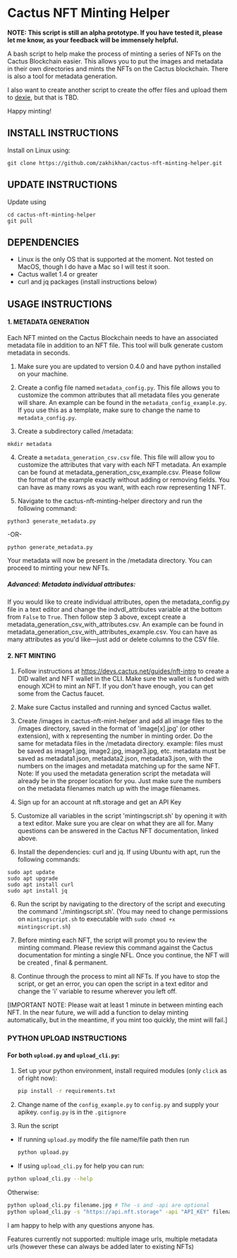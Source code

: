 # Cactus NFT Minting Helper 

**NOTE: This script is still an alpha prototype. If you have tested it, please let me know, as your feedback will be immensely helpful.**

A bash script to help make the process of minting a series of NFTs on the Cactus Blockchain easier. This allows you to put the images and metadata in their own directories and mints the NFTs on the Cactus blockchain. There is also a tool for metadata generation. 

I also want to create another script to create the offer files and upload them to [dexie](https://dexie.space), but that is TBD.

Happy minting!


## INSTALL INSTRUCTIONS

Install on Linux using:

```shell
git clone https://github.com/zakhikhan/cactus-nft-minting-helper.git
```

## UPDATE INSTRUCTIONS

Update using
```shell
cd cactus-nft-minting-helper
git pull
```
## DEPENDENCIES

* Linux is the only OS that is supported at the moment. Not tested on MacOS, though I do have a Mac so I will test it soon.
* Cactus wallet 1.4 or greater
* curl and jq packages (install instructions below)

## USAGE INSTRUCTIONS

#### 1. METADATA GENERATION

Each NFT minted on the Cactus Blockchain needs to have an associated metadata file in addition to an NFT file. This tool will bulk generate custom metadata in seconds.

1. Make sure you are updated to version 0.4.0 and have python installed on your machine.

2. Create a config file named `metadata_config.py`. This file allows you to customize the common attributes that all metadata files you generate will share. An example can be found in the `metadata_config_example.py`. If you use this as a template, make sure to change the name to `metadata_config.py`.

3. Create a subdirectory called /metadata:

```shell
mkdir metadata
```

4. Create a `metadata_generation_csv.csv` file. This file will allow you to customize the attributes that vary with each NFT metadata. An example can be found at metadata_generation_csv_example.csv. Please follow the format of the example exactly without adding or removing fields. You can have as many rows as you want, with each
row representing 1 NFT.

5. Navigate to the cactus-nft-minting-helper directory and run the following command:
```shell
python3 generate_metadata.py
```
-OR-
```shell
python generate_metadata.py
```

Your metadata will now be present in the /metadata directory. You can proceed to minting your new NFTs.

##### Advanced: Metadata individual attributes:

If you would like to create individual attributes, open the metadata_config.py file in a text editor and change the indvdl_attributes variable at the bottom from `False` to `True`. Then follow step 3 above, except create a metadata_generation_csv_with_attributes.csv. An example can be found in metadata_generation_csv_with_attributes_example.csv.
You can have as many attributes as you'd like—just add or delete columns to the CSV file. 

#### 2. NFT MINTING
 1. Follow instructions at https://devs.cactus.net/guides/nft-intro to create a DID wallet and NFT wallet in the CLI. Make sure the wallet is funded with enough XCH to mint an NFT. If you don't have enough, you can get some from the Cactus faucet.

 2. Make sure Cactus installed and running and synced Cactus wallet.

 3. Create /images in cactus-nft-mint-helper and add all image files to the /images directory, saved in the format of 'image[x].jpg' (or other extension), with x representing the number in minting order. Do the same for metadata files in the /metadata directory.
	example: files must be saved as image1.jpg, image2.jpg, image3.jpg, etc. 
		metadata must be saved as metadata1.json, metadata2.json, metadata3.json, with the numbers on the images and metadata matching up for the same NFT.
	Note: If you used the metadata generation script the metadata will already be in the proper location for you. Just make sure the numbers on the metadata filenames match up with the image filenames.

4. Sign up for an account at nft.storage and get an API Key

5. Customize all variables in the script 'mintingscript.sh' by opening it with a text editor. Make sure you are clear on what they are all for. Many questions can be answered in the Cactus NFT documentation, linked above.

6. Install the dependencies: curl and jq. If using Ubuntu with apt, run the following commands:

```shell
sudo apt update
sudo apt upgrade
sudo apt install curl
sudo apt install jq
```
6. Run the script by navigating to the directory of the script and executing the command './mintingscript.sh'. (You may need to change permissions on `mintingscript.sh` to executable with `sudo chmod +x mintingscript.sh`)

9. Before minting each NFT, the script will prompt you to review the minting command. Please review this command against the Cactus documentation for minting a single NFL. Once you continue, the NFT will be created , final & permanent.

10. Continue through the process to mint all NFTs. If you have to stop the script, or get an error, you can open the script in a text editor and change the 'i' variable to resume wherever you left off.

[IMPORTANT NOTE: Please wait at least 1 minute in between minting each NFT. In the near future, we will add a function to delay minting automatically, but in the meantime, if you mint too quickly, the mint will fail.]

### PYTHON UPLOAD INSTRUCTIONS
#### For both `upload.py` and `upload_cli.py`:
1. Set up your python environment, install required modules (only `click` as of right now):

	```bash
	pip install -r requirements.txt
	```
2. Change name of the `config_example.py` to `config.py` and supply your apikey. `config.py` is in the `.gitignore`
3. Run the script
- If running `upload.py` modify the file name/file path then run 
	```bash 
	python upload.py
	```
- If using `upload_cli.py` for help you can run:
```bash
python upload_cli.py --help
``` 
 Otherwise:
 ```bash
 python upload_cli.py filename.jpg # The -s and -api are optional
 python upload_cli.py -s "https://api.nft.storage" -api "API_KEY" filename.jpg
```

I am happy to help with any questions anyone has.

Features currently not supported: multiple image urls, multiple metadata urls (however these can always be added later to existing NFTs)


